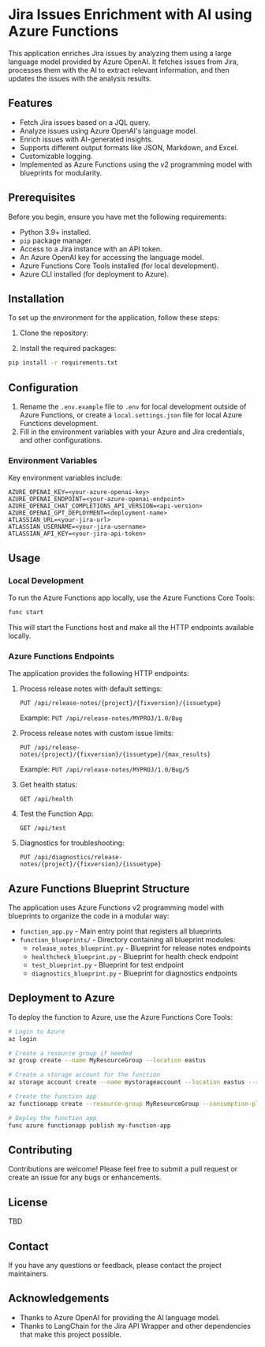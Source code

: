 # Jira Issues Enrichment with AI using Azure Functions

This application enriches Jira issues by analyzing them using a large language model provided by Azure OpenAI. It fetches issues from Jira, processes them with the AI to extract relevant information, and then updates the issues with the analysis results.

## Features

- Fetch Jira issues based on a JQL query.
- Analyze issues using Azure OpenAI's language model.
- Enrich issues with AI-generated insights.
- Supports different output formats like JSON, Markdown, and Excel.
- Customizable logging.
- Implemented as Azure Functions using the v2 programming model with blueprints for modularity.

## Prerequisites

Before you begin, ensure you have met the following requirements:
- Python 3.9+ installed.
- `pip` package manager.
- Access to a Jira instance with an API token.
- An Azure OpenAI key for accessing the language model.
- Azure Functions Core Tools installed (for local development).
- Azure CLI installed (for deployment to Azure).

## Installation

To set up the environment for the application, follow these steps:

1. Clone the repository:

2. Install the required packages:

```bash
pip install -r requirements.txt
```

## Configuration

1. Rename the `.env.example` file to `.env` for local development outside of Azure Functions, or create a `local.settings.json` file for local Azure Functions development.
2. Fill in the environment variables with your Azure and Jira credentials, and other configurations.

### Environment Variables

Key environment variables include:

```
AZURE_OPENAI_KEY=<your-azure-openai-key>
AZURE_OPENAI_ENDPOINT=<your-azure-openai-endpoint>
AZURE_OPENAI_CHAT_COMPLETIONS_API_VERSION=<api-version>
AZURE_OPENAI_GPT_DEPLOYMENT=<deployment-name>
ATLASSIAN_URL=<your-jira-url>
ATLASSIAN_USERNAME=<your-jira-username>
ATLASSIAN_API_KEY=<your-jira-api-token>
```

## Usage

### Local Development

To run the Azure Functions app locally, use the Azure Functions Core Tools:

```bash
func start
```

This will start the Functions host and make all the HTTP endpoints available locally.

### Azure Functions Endpoints

The application provides the following HTTP endpoints:

1. Process release notes with default settings:
   ```
   PUT /api/release-notes/{project}/{fixversion}/{issuetype}
   ```
   Example: `PUT /api/release-notes/MYPROJ/1.0/Bug`

2. Process release notes with custom issue limits:
   ```
   PUT /api/release-notes/{project}/{fixversion}/{issuetype}/{max_results}
   ```
   Example: `PUT /api/release-notes/MYPROJ/1.0/Bug/5`

3. Get health status:
   ```
   GET /api/health
   ```

4. Test the Function App:
   ```
   GET /api/test
   ```

5. Diagnostics for troubleshooting:
   ```
   PUT /api/diagnostics/release-notes/{project}/{fixversion}/{issuetype}
   ```

## Azure Functions Blueprint Structure

The application uses Azure Functions v2 programming model with blueprints to organize the code in a modular way:

- `function_app.py` - Main entry point that registers all blueprints
- `function_blueprints/` - Directory containing all blueprint modules:
  - `release_notes_blueprint.py` - Blueprint for release notes endpoints
  - `healthcheck_blueprint.py` - Blueprint for health check endpoint
  - `test_blueprint.py` - Blueprint for test endpoint
  - `diagnostics_blueprint.py` - Blueprint for diagnostics endpoints

## Deployment to Azure

To deploy the function to Azure, use the Azure Functions Core Tools:

```bash
# Login to Azure
az login

# Create a resource group if needed
az group create --name MyResourceGroup --location eastus

# Create a storage account for the function
az storage account create --name mystorageaccount --location eastus --resource-group MyResourceGroup --sku Standard_LRS

# Create the function app
az functionapp create --resource-group MyResourceGroup --consumption-plan-location eastus --runtime python --runtime-version 3.9 --functions-version 4 --name my-function-app --storage-account mystorageaccount --os-type Linux

# Deploy the function app
func azure functionapp publish my-function-app
```

## Contributing

Contributions are welcome! Please feel free to submit a pull request or create an issue for any bugs or enhancements.

## License

TBD

## Contact

If you have any questions or feedback, please contact the project maintainers.

## Acknowledgements

- Thanks to Azure OpenAI for providing the AI language model.
- Thanks to LangChain for the Jira API Wrapper and other dependencies that make this project possible.

